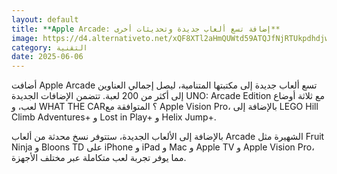 ```yaml
---
layout: default
title: **Apple Arcade: إضافة تسع ألعاب جديدة وتحديثات أخرى**
image: https://d4.alternativeto.net/xQF8XTl2aHmQUWtd59ATQJfNjRTUkpdhdjwHh866Db4/rs:fill:1520:760:0/g:ce:0:0/YWJzOi8vZGlzdC9jb250ZW50LzE3NDkxNDAzNDAzMDcucG5n.png
category: التقنية
date: 2025-06-06
---
```


أضافت Apple Arcade تسع ألعاب جديدة إلى مكتبتها المتنامية، ليصل إجمالي العناوين إلى أكثر من 200 لعبة. تتضمن الإضافات الجديدة UNO: Arcade Edition مع ثلاثة أوضاع لعب، و WHAT THE CAR؟ المتوافقة مع Apple Vision Pro، بالإضافة إلى LEGO Hill Climb Adventures+ و Lost in Play+ و Helix Jump+.

بالإضافة إلى الألعاب الجديدة، ستتوفر نسخ محدثة من ألعاب Arcade الشهيرة مثل Fruit Ninja و Bloons TD على iPhone و iPad و Mac و Apple TV و Apple Vision Pro، مما يوفر تجربة لعب متكاملة عبر مختلف الأجهزة.
